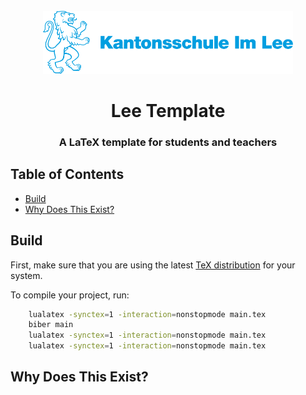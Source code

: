<div id="lee-logo" align="center">
    <br />
    <img src="./icons/LeeLogo.svg" alt="Lee Logo" width="400"/>
    <h1>Lee Template</h1>
    <h3>A LaTeX template for students and teachers</h3>
</div>

## Table of Contents

- [Build](#compilation)
- [Why Does This Exist?](#why)

## <a id="compilation"></a>Build
First, make sure that you are using the latest [TeX distribution]([https://scoop.sh](https://www.latex-project.org/get/)) for your system.

To compile your project, run:
```bash
    lualatex -synctex=1 -interaction=nonstopmode main.tex
    biber main
    lualatex -synctex=1 -interaction=nonstopmode main.tex
    lualatex -synctex=1 -interaction=nonstopmode main.tex
```

## <a id="why"></a>Why Does This Exist?
